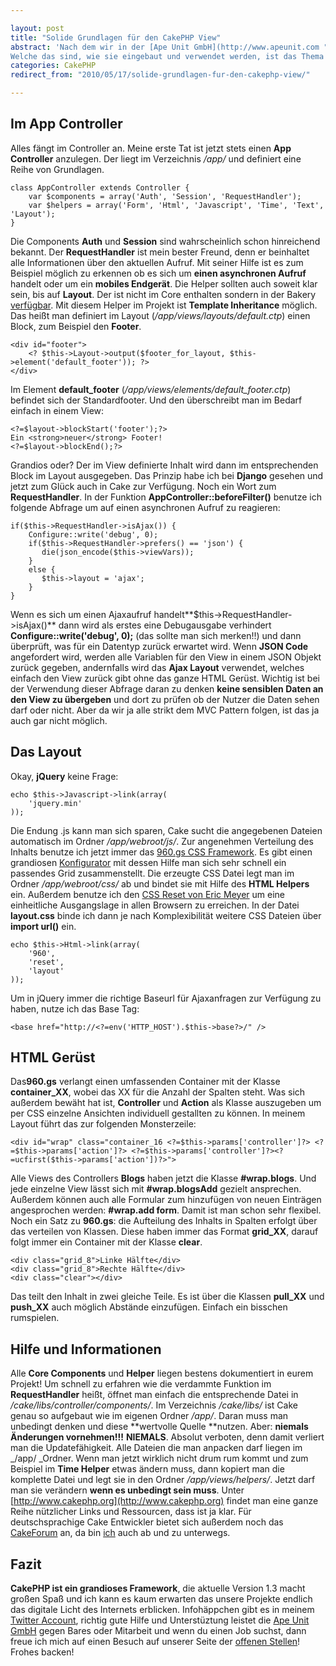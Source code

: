 ```yaml
---

layout: post
title: "Solide Grundlagen für den CakePHP View"
abstract: 'Nach dem wir in der [Ape Unit GmbH](http://www.apeunit.com "Webentwicklung und Medienproduktion") zwei große Projekte mit **CakePHP** aufgebaut haben und ich größtenteils für die Views zuständig war, gibt es **eine Reihe von Grundlagen** auf die ich in einem Cake Projekt nicht mehr verzichten möchte.
Welche das sind, wie sie eingebaut und verwendet werden, ist das Thema dieses Artikels.'
categories: CakePHP
redirect_from: "2010/05/17/solide-grundlagen-fur-den-cakephp-view/"

---
```


## Im App Controller
Alles fängt im Controller an. Meine erste Tat ist jetzt stets einen **App Controller** anzulegen. Der liegt im Verzeichnis _/app/_ und definiert eine Reihe von Grundlagen.

    class AppController extends Controller {
        var $components = array('Auth', 'Session', 'RequestHandler');
        var $helpers = array('Form', 'Html', 'Javascript', 'Time', 'Text', 'Layout');
    }

Die Components **Auth** und **Session** sind wahrscheinlich schon hinreichend bekannt. Der **RequestHandler** ist mein bester Freund, denn er beinhaltet alle Informationen über den aktuellen Aufruf. Mit seiner Hilfe ist es zum Beispiel möglich zu erkennen ob es sich um **einen asynchronen Aufruf** handelt oder um ein **mobiles Endgerät**.
Die Helper sollten auch soweit klar sein, bis auf **Layout**. Der ist nicht im Core enthalten sondern in der Bakery [verfügbar](http://bakery.cakephp.org/articles/view/anything_for_layout-making-html-from-the-view-available-to-the-layout "Template Inheritance in CakePHP"). Mit diesem Helper im Projekt ist  **Template Inheritance** möglich. Das heißt man definiert im Layout (_/app/views/layouts/default.ctp_) einen Block, zum Beispiel den **Footer**.

    <div id="footer">
        <? $this->Layout->output($footer_for_layout, $this->element('default_footer')); ?>
    </div>

Im Element **default\_footer** (_/app/views/elements/default\_footer.ctp_) befindet sich der Standardfooter. Und den überschreibt man im Bedarf einfach in einem View:

    <?=$layout->blockStart('footer');?>
    Ein <strong>neuer</strong> Footer!
    <?=$layout->blockEnd();?>

Grandios oder? Der im View definierte Inhalt wird dann im entsprechenden Block im Layout ausgegeben. Das Prinzip habe ich bei **Django** gesehen und jetzt zum Glück auch in Cake zur Verfügung.
Noch ein Wort zum **RequestHandler**. In der Funktion **AppController::beforeFilter()** benutze ich folgende Abfrage um auf einen asynchronen Aufruf zu reagieren:

    if($this->RequestHandler->isAjax()) {
        Configure::write('debug', 0);
        if($this->RequestHandler->prefers() == 'json') {
           die(json_encode($this->viewVars));
        }
        else {
           $this->layout = 'ajax';
        }
    }

Wenn es sich um einen Ajaxaufruf handelt**$this-\>RequestHandler-\>isAjax()** dann wird als erstes eine Debugausgabe verhindert **Configure::write('debug', 0);** (das sollte man sich merken!!) und dann überprüft, was für ein Datentyp zurück erwartet wird.
Wenn **JSON Code** angefordert wird, werden alle Variablen für den View in einem JSON Objekt zurück gegeben, andernfalls wird das **Ajax Layout** verwendet, welches einfach den View zurück gibt ohne das ganze HTML Gerüst.
Wichtig ist bei der Verwendung dieser Abfrage daran zu denken **keine sensiblen Daten an den View zu übergeben** und dort zu prüfen ob der Nutzer die Daten sehen darf oder nicht. Aber da wir ja alle strikt dem MVC Pattern folgen, ist das ja auch gar nicht möglich.

## Das Layout
Okay, **jQuery** keine Frage:

    echo $this->Javascript->link(array(
        'jquery.min'
    ));

Die Endung .js kann man sich sparen, Cake sucht die angegebenen Dateien automatisch im Ordner _/app/webroot/js/_.
Zur angenehmen Verteilung des Inhalts benutze ich jetzt immer das [960.gs CSS Framework](http://www.960.gs "Ein grandioses CSS Framework"). Es gibt einen grandiosen [Konfigurator](http://www.spry-soft.com/grids/ "960.gs Konfigurator") mit dessen Hilfe man sich sehr schnell ein passendes Grid zusammenstellt. Die erzeugte CSS Datei legt man im Ordner _/app/webroot/css/_ ab und bindet sie mit Hilfe des **HTML Helpers** ein.
Außerdem benutze ich den [CSS Reset von Eric Meyer](http://meyerweb.com/eric/tools/css/reset/) um eine einheitliche Ausgangslage in allen Browsern zu erreichen. In der Datei **layout.css** binde ich dann je nach Komplexibilität weitere CSS Dateien über **import url()** ein.

    echo $this->Html->link(array(
        '960',
        'reset',
        'layout'
    ));

Um in jQuery immer die richtige Baseurl für Ajaxanfragen zur Verfügung zu haben, nutze ich das Base Tag:

    <base href="http://<?=env('HTTP_HOST').$this->base?>/" />

## HTML Gerüst
Das**960.gs** verlangt einen umfassenden Container mit der Klasse **container\_XX**, wobei das XX für die Anzahl der Spalten steht. Was sich außerdem bewäht hat ist, **Controller** und **Action** als Klasse auszugeben um per CSS einzelne Ansichten individuell gestallten zu können. In meinem Layout führt das zur folgenden Monsterzeile:

    <div id="wrap" class="container_16 <?=$this->params['controller']?> <?=$this->params['action']?> <?=$this->params['controller']?><?=ucfirst($this->params['action'])?>">

Alle Views des Controllers **Blogs** haben jetzt die Klasse **\#wrap.blogs**. Und jede einzelne View lässt sich mit **\#wrap.blogsAdd** gezielt ansprechen. Außerdem können auch alle Formular zum hinzufügen von neuen Einträgen angesprochen werden: **\#wrap.add form**.
Damit ist man schon sehr flexibel.
Noch ein Satz zu **960.gs**: die Aufteilung des Inhalts in Spalten erfolgt über das verteilen von Klassen. Diese haben immer das Format **grid\_XX**, darauf folgt immer ein Container mit der Klasse **clear**.

    <div class="grid_8">Linke Hälfte</div>
    <div class="grid_8">Rechte Hälfte</div>
    <div class="clear"></div>

Das teilt den Inhalt in zwei gleiche Teile. Es ist über die Klassen **pull\_XX** und **push\_XX** auch möglich Abstände einzufügen. Einfach ein bisschen rumspielen.

## Hilfe und Informationen
Alle **Core Components** und **Helper** liegen bestens dokumentiert in eurem Projekt! Um schnell zu erfahren wie die verdammte Funktion im **RequestHandler** heißt, öffnet man einfach die entsprechende Datei in _/cake/libs/controller/components/_.
Im Verzeichnis _/cake/libs/_ ist Cake genau so aufgebaut wie im eigenen Ordner _/app/_. Daran muss man unbedingt denken und diese **wertvolle Quelle **nutzen. Aber: **niemals Änderungen vornehmen!!!** **NIEMALS**. Absolut verboten, denn damit verliert man die Updatefähigkeit. Alle Dateien die man anpacken darf liegen im _/app/ _Ordner. Wenn man jetzt wirklich nicht drum rum kommt und zum Beispiel im **Time Helper** etwas ändern muss, dann kopiert man die komplette Datei und legt sie in den Ordner _/app/views/helpers/_. Jetzt darf man sie verändern **wenn es unbedingt sein muss**.
Unter [http://www.cakephp.org](http://www.cakephp.org) findet man eine ganze Reihe nützlicher Links und Ressourcen, dass ist ja klar. Für deutschsprachige Cake Entwickler bietet sich außerdem noch das [CakeForum](http://www.cakeforum.de "CakePHP Forum für deutschsprachige Entwickler") an, da bin [ich](http://www.cakephp-forum.com/member/paul/ "Icke im Cake Forum") auch ab und zu unterwegs.

## Fazit
**CakePHP ist ein grandioses Framework**, die aktuelle Version 1.3 macht großen Spaß und ich kann es kaum erwarten das unsere Projekte endlich das digitale Licht des Internets erblicken.
Infohäppchen gibt es in meinem [Twitter Account](http://www.twitter.com/paul_lunow "Paul Lunow auf Twitter"), richtig gute Hilfe und Unterstüztung leistet die [Ape Unit GmbH](http://www.apeunit.com "Webentwicklung aus Berlin") gegen Bares oder Mitarbeit und wenn du einen Job suchst, dann freue ich mich auf einen Besuch auf unserer Seite der [offenen Stellen](http://www.apeunit.com/jobs "Webentwickler gesucht in Berlin")!
Frohes backen!